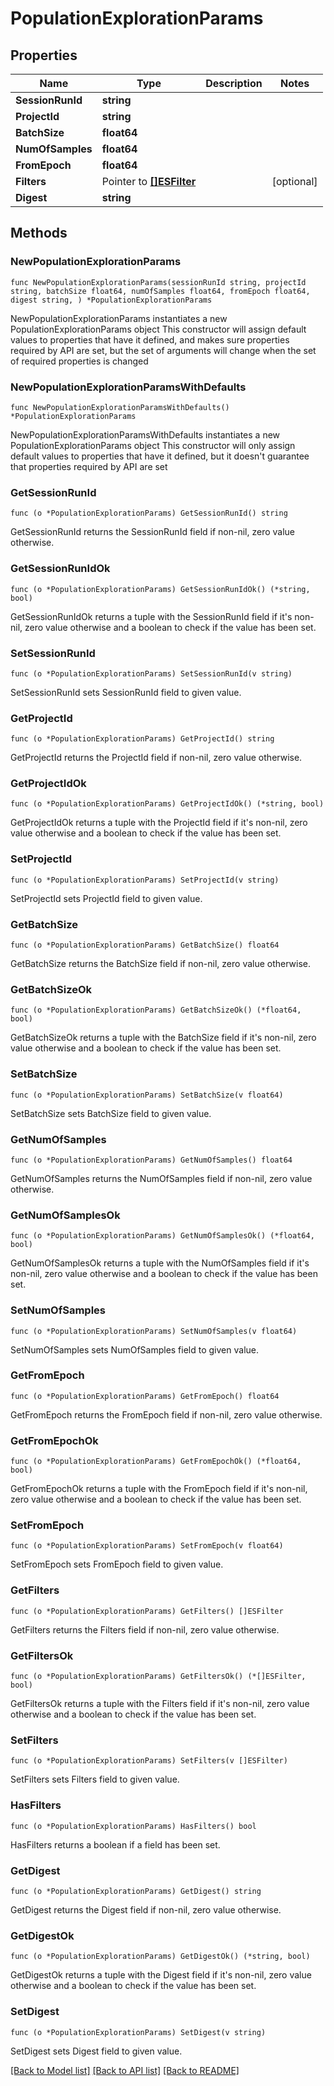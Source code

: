 # PopulationExplorationParams

## Properties

Name | Type | Description | Notes
------------ | ------------- | ------------- | -------------
**SessionRunId** | **string** |  | 
**ProjectId** | **string** |  | 
**BatchSize** | **float64** |  | 
**NumOfSamples** | **float64** |  | 
**FromEpoch** | **float64** |  | 
**Filters** | Pointer to [**[]ESFilter**](ESFilter.md) |  | [optional] 
**Digest** | **string** |  | 

## Methods

### NewPopulationExplorationParams

`func NewPopulationExplorationParams(sessionRunId string, projectId string, batchSize float64, numOfSamples float64, fromEpoch float64, digest string, ) *PopulationExplorationParams`

NewPopulationExplorationParams instantiates a new PopulationExplorationParams object
This constructor will assign default values to properties that have it defined,
and makes sure properties required by API are set, but the set of arguments
will change when the set of required properties is changed

### NewPopulationExplorationParamsWithDefaults

`func NewPopulationExplorationParamsWithDefaults() *PopulationExplorationParams`

NewPopulationExplorationParamsWithDefaults instantiates a new PopulationExplorationParams object
This constructor will only assign default values to properties that have it defined,
but it doesn't guarantee that properties required by API are set

### GetSessionRunId

`func (o *PopulationExplorationParams) GetSessionRunId() string`

GetSessionRunId returns the SessionRunId field if non-nil, zero value otherwise.

### GetSessionRunIdOk

`func (o *PopulationExplorationParams) GetSessionRunIdOk() (*string, bool)`

GetSessionRunIdOk returns a tuple with the SessionRunId field if it's non-nil, zero value otherwise
and a boolean to check if the value has been set.

### SetSessionRunId

`func (o *PopulationExplorationParams) SetSessionRunId(v string)`

SetSessionRunId sets SessionRunId field to given value.


### GetProjectId

`func (o *PopulationExplorationParams) GetProjectId() string`

GetProjectId returns the ProjectId field if non-nil, zero value otherwise.

### GetProjectIdOk

`func (o *PopulationExplorationParams) GetProjectIdOk() (*string, bool)`

GetProjectIdOk returns a tuple with the ProjectId field if it's non-nil, zero value otherwise
and a boolean to check if the value has been set.

### SetProjectId

`func (o *PopulationExplorationParams) SetProjectId(v string)`

SetProjectId sets ProjectId field to given value.


### GetBatchSize

`func (o *PopulationExplorationParams) GetBatchSize() float64`

GetBatchSize returns the BatchSize field if non-nil, zero value otherwise.

### GetBatchSizeOk

`func (o *PopulationExplorationParams) GetBatchSizeOk() (*float64, bool)`

GetBatchSizeOk returns a tuple with the BatchSize field if it's non-nil, zero value otherwise
and a boolean to check if the value has been set.

### SetBatchSize

`func (o *PopulationExplorationParams) SetBatchSize(v float64)`

SetBatchSize sets BatchSize field to given value.


### GetNumOfSamples

`func (o *PopulationExplorationParams) GetNumOfSamples() float64`

GetNumOfSamples returns the NumOfSamples field if non-nil, zero value otherwise.

### GetNumOfSamplesOk

`func (o *PopulationExplorationParams) GetNumOfSamplesOk() (*float64, bool)`

GetNumOfSamplesOk returns a tuple with the NumOfSamples field if it's non-nil, zero value otherwise
and a boolean to check if the value has been set.

### SetNumOfSamples

`func (o *PopulationExplorationParams) SetNumOfSamples(v float64)`

SetNumOfSamples sets NumOfSamples field to given value.


### GetFromEpoch

`func (o *PopulationExplorationParams) GetFromEpoch() float64`

GetFromEpoch returns the FromEpoch field if non-nil, zero value otherwise.

### GetFromEpochOk

`func (o *PopulationExplorationParams) GetFromEpochOk() (*float64, bool)`

GetFromEpochOk returns a tuple with the FromEpoch field if it's non-nil, zero value otherwise
and a boolean to check if the value has been set.

### SetFromEpoch

`func (o *PopulationExplorationParams) SetFromEpoch(v float64)`

SetFromEpoch sets FromEpoch field to given value.


### GetFilters

`func (o *PopulationExplorationParams) GetFilters() []ESFilter`

GetFilters returns the Filters field if non-nil, zero value otherwise.

### GetFiltersOk

`func (o *PopulationExplorationParams) GetFiltersOk() (*[]ESFilter, bool)`

GetFiltersOk returns a tuple with the Filters field if it's non-nil, zero value otherwise
and a boolean to check if the value has been set.

### SetFilters

`func (o *PopulationExplorationParams) SetFilters(v []ESFilter)`

SetFilters sets Filters field to given value.

### HasFilters

`func (o *PopulationExplorationParams) HasFilters() bool`

HasFilters returns a boolean if a field has been set.

### GetDigest

`func (o *PopulationExplorationParams) GetDigest() string`

GetDigest returns the Digest field if non-nil, zero value otherwise.

### GetDigestOk

`func (o *PopulationExplorationParams) GetDigestOk() (*string, bool)`

GetDigestOk returns a tuple with the Digest field if it's non-nil, zero value otherwise
and a boolean to check if the value has been set.

### SetDigest

`func (o *PopulationExplorationParams) SetDigest(v string)`

SetDigest sets Digest field to given value.



[[Back to Model list]](../README.md#documentation-for-models) [[Back to API list]](../README.md#documentation-for-api-endpoints) [[Back to README]](../README.md)


